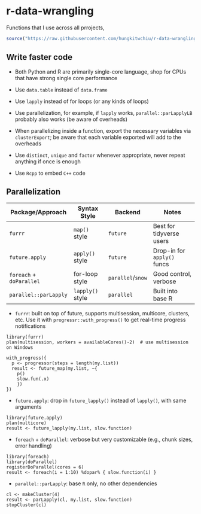 # r-data-wrangling
Functions that I use across all prrojects, <br />
```r
source("https://raw.githubusercontent.com/hungkitwchiu/r-data-wrangling/main/functions.R")
```
## Write faster code
-  Both Python and R are primarily single-core language, shop for CPUs that have strong single core performance

-  Use `data.table` instead of `data.frame`

-  Use `lapply` instead of for loops (or any kinds of loops)

-  Use parallelization, for example, if `lapply` works, `parallel::parLapplyLB` probably also works (be aware of overheads)

-  When parallelizing inside a function, export the necessary variables via `clusterExport`; be aware that each variable exported will add to the overheads

-  Use `distinct`, `unique` and `factor` whenever appropriate, never repeat anything if once is enough

-  Use `Rcpp` to embed `C++` code

## Parallelization

| Package/Approach         | Syntax Style     | Backend           | Notes                       |
| ------------------------ | ---------------- | ----------------- | --------------------------- |
| `furrr`                  | `map()` style    | `future`          | Best for tidyverse users    |
| `future.apply`           | `apply()` style  | `future`          | Drop-in for `apply()` funcs |
| `foreach` + `doParallel` | for-loop style   | `parallel`/`snow` | Good control, verbose       |
| `parallel::parLapply`    | `lapply()` style | `parallel`        | Built into base R           |



-  `furrr`: built on top of future, supports multisession, multicore, clusters, etc. Use it with `progressr::with_progress()` to get real-time progress notifications
```{r}
library(furrr)
plan(multisession, workers = availableCores()-2)  # use multisession on Windows

with_progress({
  p <- progressor(steps = length(my.list))
  result <- future_map(my.list, ~{
    p()
    slow.fun(.x)
    })
})
```

-  `future.apply`: drop in `future_lapply()` instead of `lapply()`, with same arguments
```{r}
library(future.apply)
plan(multicore)
result <- future_lapply(my.list, slow.function)
```

-  `foreach` + `doParallel`: verbose but very customizable (e.g., chunk sizes, error handling)
```{r}
library(foreach)
library(doParallel)
registerDoParallel(cores = 6)
result <- foreach(i = 1:10) %dopar% { slow.function(i) }
```

-  `parallel::parLapply`: base `R` only, no other dependencies
```{r}
cl <- makeCluster(4)
result <- parLapply(cl, my.list, slow.function)
stopCluster(cl)
```

